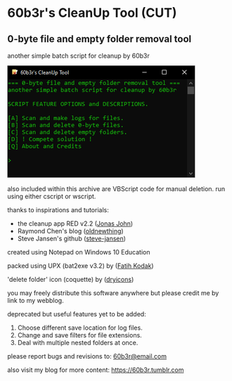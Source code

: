 # 60b3r's CleanUp Tool (CUT)
## 0-byte file and empty folder removal tool
another simple batch script for cleanup by 60b3r

![CUT](https://github.com/60b3r/CUT/blob/master/cut.png)

also included within this archive are VBScript code for manual deletion. run using either cscript or wscript.

thanks to inspirations and tutorials:
* the cleanup app RED v2.2  ([Jonas John](http://jonasjohn.de/))
* Raymond Chen's blog       ([oldnewthing](https://devblogs.microsoft.com/oldnewthing/?p=22703))
* Steve Jansen's github     ([steve-jansen](http://steve-jansen.github.io/))

created using Notepad on Windows 10 Education

packed using UPX (bat2exe v3.2) by ([Fatih Kodak](https://github.com/99fk))

'delete folder' icon (coquette) by ([dryicons](https://dryicons.com/))

you may freely distribute this software anywhere but please credit me by link to my webblog.

deprecated but useful features yet to be added:
1. Choose different save location for log files.
2. Change and save filters for file extensions.
3. Deal with multiple nested folders at once.

please report bugs and revisions to:
<60b3r@email.com>

also visit my blog for more content:
<https://60b3r.tumblr.com>
